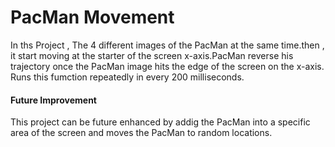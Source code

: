# PacMan Movement
In ths Project , The 4 different images of the PacMan at the same time.then , it start moving at the starter of the screen x-axis.PacMan reverse his trajectory once the PacMan image hits the edge of the screen on the x-axis. Runs this fumction repeatedly in every 200 milliseconds.

#### Future Improvement
This project can be future enhanced by addig the PacMan into a specific area of the screen and moves the PacMan to random locations.
